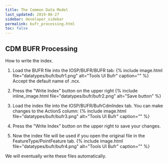 ```yaml
---
title: The Common Data Model
last_updated: 2019-06-27
sidebar: developer_sidebar 
permalink: bufr_processing.html
toc: false
---
```

## CDM BUFR Processing

How to write the index.

1. Load the BUFR file into the IOSP/BUFR/BUFR tab:
{% include image.html file="datatypes/bufr/bufr1.png" alt="Tools UI Bufr" caption="" %} Accept the default name of <filename>.ncx.

2. Press the "Write Index" button on the upper right {% include inline_image.html file="datatypes/bufr/bufr2.png" alt="Save button" %}

3. Load the index file into the IOSP/BUFR/BufrCdmIndex tab. You can make changes to the ActionS column:
{% include image.html file="datatypes/bufr/bufr3.png" alt="Tools UI Bufr" caption="" %}

4. Press the "Write Index" button on the upper right to save your changes.

5. Now the index file will be used if you open the original file in the FeatureType/PointFeature tab.
{% include image.html file="datatypes/bufr/bufr4.png" alt="Tools UI Bufr" caption="" %}

We will eventually write these files automatically.